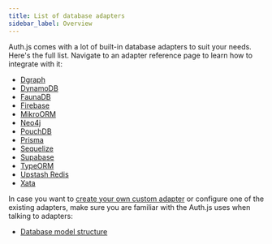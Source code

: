 ```yaml
---
title: List of database adapters
sidebar_label: Overview
---
```


Auth.js comes with a lot of built-in database adapters to suit your needs. Here's the full list. Navigate to an adapter reference page to learn how to integrate with it:

- [Dgraph](/reference/adapters/dgraph)
- [DynamoDB](/reference/adapters/dynamodb)
- [FaunaDB](/reference/adapters/fauna)
- [Firebase](/reference/adapters/firebase)
- [MikroORM](/reference/adapters/mikro-orm)
- [Neo4j](/reference/adapters/neo4j)
- [PouchDB](/reference/adapters/pouchdb)
- [Prisma](/reference/adapters/prisma)
- [Sequelize](/reference/adapters/sequelize)
- [Supabase](/reference/adapters/supabase)
- [TypeORM](/reference/adapters/typeorm)
- [Upstash Redis](/reference/adapters/upstash-redis)
- [Xata](/reference/adapters/xata)

In case you want to [create your own custom adapter](/guides/adapters/creating-a-database-adapter) or configure one of the existing adapters, make sure you are familiar with the Auth.js uses when talking to adapters:

- [Database model structure](/reference/adapters/models)

